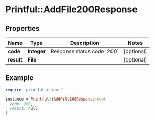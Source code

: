 # Printful::AddFile200Response

## Properties

| Name | Type | Description | Notes |
| ---- | ---- | ----------- | ----- |
| **code** | **Integer** | Response status code &#x60;200&#x60; | [optional] |
| **result** | **File** |  | [optional] |

## Example

```ruby
require 'printful_client'

instance = Printful::AddFile200Response.new(
  code: 200,
  result: null
)
```

